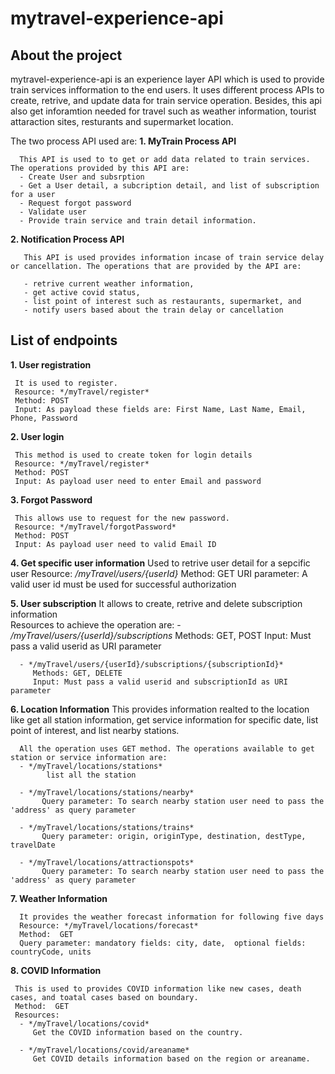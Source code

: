 # mytravel-experience-api

## About the project

mytravel-experience-api is an experience layer API which is used to provide train services infformation to the end users. 
It uses different process APIs to create, retrive, and update data for train service operation. Besides, this api also get 
inforamtion needed for travel such as weather information, tourist attaraction sites, resturants and supermarket location.

The two process API used are:
 **1. MyTrain Process API**
      
      This API is used to to get or add data related to train services. The operations provided by this API are:
      - Create User and subsrption 
      - Get a User detail, a subcription detail, and list of subscription for a user
      - Request forgot password
      - Validate user
      - Provide train service and train detail information. 
 
 **2.  Notification Process API**
      
       This API is used provides information incase of train service delay or cancellation. The operations that are provided by the API are:
       
       - retrive current weather information,
       - get active covid status,
       - list point of interest such as restaurants, supermarket, and
       - notify users based about the train delay or cancellation

## List of endpoints

**1. User registration**

     It is used to register.
     Resource: */myTravel/register*
     Method: POST
     Input: As payload these fields are: First Name, Last Name, Email, Phone, Password
     
**2. User login**
     
     This method is used to create token for login details
     Resource: */myTravel/register*
     Method: POST
     Input: As payload user need to enter Email and password
     
**3. Forgot Password**

     This allows use to request for the new password. 
     Resource: */myTravel/forgotPassword*
     Method: POST
     Input: As payload user need to valid Email ID
    
 **4. Get specific user information**
      Used to retrive user detail for a sepcific user
      Resource: */myTravel/users/{userId}*
      Method:  GET
      URI parameter: A valid user id must be used for successful authorization
      
 **5. User subscription**
      It allows to create, retrive and delete subscription information  
      Resources to achieve the operation are: 
      - */myTravel/users/{userId}/subscriptions*
         Methods: GET, POST
         Input: Must pass a valid userid as URI parameter
         
      - */myTravel/users/{userId}/subscriptions/{subscriptionId}*
         Methods: GET, DELETE
         Input: Must pass a valid userid and subscriptionId as URI parameter
        
 **6. Location Information**
      This provides information realted to the location like get all station information, get service information for specific date, 
      list point of interest, and list nearby stations.
      
      All the operation uses GET method. The operations available to get station or service information are:
      - */myTravel/locations/stations*
            list all the station 
            
      - */myTravel/locations/stations/nearby*
           Query parameter: To search nearby station user need to pass the 'address' as query parameter
           
      - */myTravel/locations/stations/trains*
           Query parameter: origin, originType, destination, destType, travelDate
            
      - */myTravel/locations/attractionspots*
           Query parameter: To search nearby station user need to pass the 'address' as query parameter
 
 **7. Weather Information**
      
      It provides the weather forecast information for following five days
      Resource: */myTravel/locations/forecast*
      Method:  GET
      Query parameter: mandatory fields: city, date,  optional fields: countryCode, units

**8. COVID Information**

     This is used to provides COVID information like new cases, death cases, and toatal cases based on boundary.
     Method:  GET
     Resources:
      - */myTravel/locations/covid*
         Get the COVID information based on the country. 
      
      - */myTravel/locations/covid/areaname*
         Get COVID details information based on the region or areaname.
     

